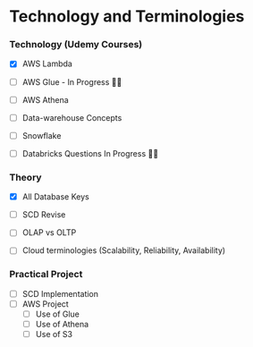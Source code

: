 # Technology and Terminologies

### Technology (Udemy Courses)
- [X] AWS Lambda
- [ ] AWS Glue - In Progress 👨‍💻
- [ ] AWS Athena
- [ ] Data-warehouse Concepts
- [ ] Snowflake
- [ ] Databricks Questions In Progress 👨‍💻


### Theory
- [X] All Database Keys
- [ ] SCD Revise
- [ ] OLAP vs OLTP
- [ ] Cloud terminologies (Scalability, Reliability, Availability)


### Practical Project
- [ ] SCD Implementation
- [ ] AWS Project
  - [ ] Use of Glue
  - [ ] Use of Athena
  - [ ] Use of S3